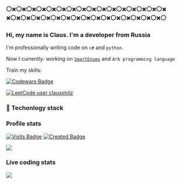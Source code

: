 ⭕✖️⭕✖️⭕✖️⭕✖️⭕✖️⭕✖️⭕✖️⭕✖️⭕✖️⭕✖️⭕✖️⭕✖️⭕✖️⭕✖️⭕✖️⭕✖️
✖️⭕✖️⭕✖️⭕✖️⭕✖️⭕✖️⭕✖️⭕✖️⭕✖️⭕✖️⭕✖️⭕✖️⭕✖️⭕✖️⭕✖️⭕✖️⭕
### Hi, my name is Claus. I'm a developer from Russia 
I'm professionally writing code on `c#` and `python`.

Now I currently: working on [`SmartEnums`](https://github.com/ClausStolz/SmartEnums) and `Arb programming language`

Train my skills: 

[![Codewars Badge](https://www.codewars.com/users/clausstolz/badges/micro)](https://www.codewars.com/users/clausstolz)

[![LeetCode user clausstolz](https://img.shields.io/badge/dynamic/json?style=for-the-badge&labelColor=black&color=%23ffa116&label=Solved&query=solvedOverTotal&url=https%3A%2F%2Fleetcode-badge.vercel.app%2Fapi%2Fusers%2Fclausstolz&logo=leetcode&logoColor=yellow)](https://leetcode.com/clausstolz/)

### :memo: Techonlogy stack
### Profile stats

[![Visits Badge](https://badges.pufler.dev/visits/clausstolz/clausstolz)](https://badges.pufler.dev)
[![Created Badge](https://badges.pufler.dev/created/clausstolz/timetable)](https://badges.pufler.dev)


<td align="center" style="padding=0;width=100%;">
      <img align="center" style="padding=0;" src="https://github-readme-stats.vercel.app/api/?username=ClausStolz&show_icons=true&hide_border=true&icon_color=C9F9D9&hide_title=true&count_private=true" />

### Live coding stats
  
<td align="center" style="padding=0;width=100%;">
      <img align="center" style="padding=0;" src="https://github-readme-stats.vercel.app/api/wakatime?username=ClausStolz&layout=compact&hide_border=true" />
    
    
